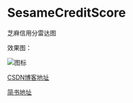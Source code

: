 # SesameCreditScore
芝麻信用分雷达图

效果图：

![图标](http://img.blog.csdn.net/20160929173138886)

[CSDN博客地址](http://blog.csdn.net/kong_gu_you_lan/article/details/52904064)

[简书地址](http://www.jianshu.com/p/293a1369a66e)



